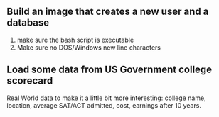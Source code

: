 ## Build an image that creates a new user and a database

1. make sure the bash script is executable
2. Make sure no DOS/Windows new line characters

## Load some data from US Government college scorecard 

Real World data to make it a little bit more interesting: college name, location, average SAT/ACT admitted, cost, earnings after 10 years.